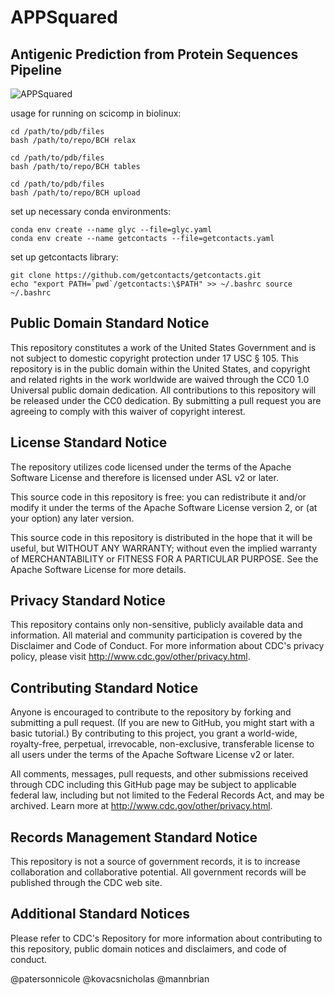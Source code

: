 # APPSquared 
## Antigenic Prediction from Protein Sequences Pipeline 
![APPSquared](https://github.com/nicolepaterson/APPSquared/blob/main/pipeline.png)



usage for running on scicomp in biolinux:

```
cd /path/to/pdb/files
bash /path/to/repo/BCH relax
``` 
```
cd /path/to/pdb/files
bash /path/to/repo/BCH tables
```
```
cd /path/to/pdb/files
bash /path/to/repo/BCH upload
```

set up necessary conda  environments: 
```
conda env create --name glyc --file=glyc.yaml
conda env create --name getcontacts --file=getcontacts.yaml
```

set up getcontacts library:
```
git clone https://github.com/getcontacts/getcontacts.git 
echo "export PATH=`pwd`/getcontacts:\$PATH" >> ~/.bashrc source ~/.bashrc
```
## Public Domain Standard Notice
This repository constitutes a work of the United States Government and is not subject to domestic copyright protection under 17 USC § 105. This repository is in the public domain within the United States, and copyright and related rights in the work worldwide are waived through the CC0 1.0 Universal public domain dedication. All contributions to this repository will be released under the CC0 dedication. By submitting a pull request you are agreeing to comply with this waiver of copyright interest.

## License Standard Notice
The repository utilizes code licensed under the terms of the Apache Software License and therefore is licensed under ASL v2 or later.

This source code in this repository is free: you can redistribute it and/or modify it under the terms of the Apache Software License version 2, or (at your option) any later version.

This source code in this repository is distributed in the hope that it will be useful, but WITHOUT ANY WARRANTY; without even the implied warranty of MERCHANTABILITY or FITNESS FOR A PARTICULAR PURPOSE. See the Apache Software License for more details.

## Privacy Standard Notice
This repository contains only non-sensitive, publicly available data and information. All material and community participation is covered by the Disclaimer and Code of Conduct. For more information about CDC's privacy policy, please visit http://www.cdc.gov/other/privacy.html.

## Contributing Standard Notice
Anyone is encouraged to contribute to the repository by forking and submitting a pull request. (If you are new to GitHub, you might start with a basic tutorial.) By contributing to this project, you grant a world-wide, royalty-free, perpetual, irrevocable, non-exclusive, transferable license to all users under the terms of the Apache Software License v2 or later.

All comments, messages, pull requests, and other submissions received through CDC including this GitHub page may be subject to applicable federal law, including but not limited to the Federal Records Act, and may be archived. Learn more at http://www.cdc.gov/other/privacy.html.

## Records Management Standard Notice
This repository is not a source of government records, it is to increase collaboration and collaborative potential. All government records will be published through the CDC web site.

## Additional Standard Notices
Please refer to CDC's Repository for more information about contributing to this repository, public domain notices and disclaimers, and code of conduct.

@patersonnicole
@kovacsnicholas
@mannbrian
